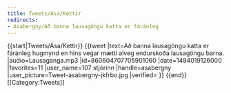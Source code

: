 ```yaml
---
title: Tweets/Ása/Kettir
redirects:
- Asabergny/Að banna lausagöngu katta er fáránleg
---
```


{{start|Tweets/Ása/Kettir}}
{{tweet
|text=Að banna lausagöngu katta er fáránleg hugmynd en hins vegar mætti alveg endurskoða lausagöngu barna.
|audio=Lausaganga.mp3
|id=860604707705901060
|date=1494019126000
|favorites=11
|user_name=107 stjórinn
|handle=asabergny
|user_picture=Tweet-asabergny-jkfrbo.jpg
|verified=
}}
{{end}}<noinclude>
[[Category:Tweets]]
</noinclude>